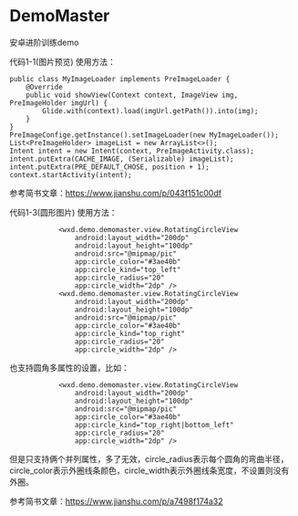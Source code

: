 # DemoMaster
安卓进阶训练demo

代码1-1(图片预览)
使用方法：
```
public class MyImageLoader implements PreImageLoader {
    @Override    
    public void showView(Context context, ImageView img, PreImageHolder imgUrl) {
        Glide.with(context).load(imgUrl.getPath()).into(img);       
    }
}
PreImageConfige.getInstance().setImageLoader(new MyImageLoader());
List<PreImageHolder> imageList = new ArrayList<>();
Intent intent = new Intent(context, PreImageActivity.class);
intent.putExtra(CACHE_IMAGE, (Serializable) imageList);
intent.putExtra(PRE_DEFAULT_CHOSE, position + 1);
context.startActivity(intent);
```

参考简书文章：https://www.jianshu.com/p/043f151c00df

代码1-3(圆形图片)
使用方法：
```
            <wxd.demo.demomaster.view.RotatingCircleView
                android:layout_width="200dp"
                android:layout_height="100dp"
                android:src="@mipmap/pic"
                app:circle_color="#3ae40b"
                app:circle_kind="top_left"
                app:circle_radius="20"
                app:circle_width="2dp" />
            <wxd.demo.demomaster.view.RotatingCircleView
                android:layout_width="200dp"
                android:layout_height="100dp"
                android:src="@mipmap/pic"
                app:circle_color="#3ae40b"
                app:circle_kind="top_right"
                app:circle_radius="20"
                app:circle_width="2dp" />
```
也支持圆角多属性的设置，比如：
```
            <wxd.demo.demomaster.view.RotatingCircleView
                android:layout_width="200dp"
                android:layout_height="100dp"
                android:src="@mipmap/pic"
                app:circle_color="#3ae40b"
                app:circle_kind="top_right|bottom_left"
                app:circle_radius="20"
                app:circle_width="2dp" />
```
但是只支持俩个并列属性，多了无效，circle_radius表示每个圆角的弯曲半径，circle_color表示外圈线条颜色，circle_width表示外圈线条宽度，不设置则没有外圈。

参考简书文章：https://www.jianshu.com/p/a7498f174a32
